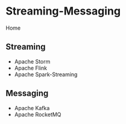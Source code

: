 # Streaming-Messaging
Home

## Streaming
* Apache Storm
* Apache Flink
* Apache Spark-Streaming

## Messaging
* Apache Kafka
* Apache RocketMQ
